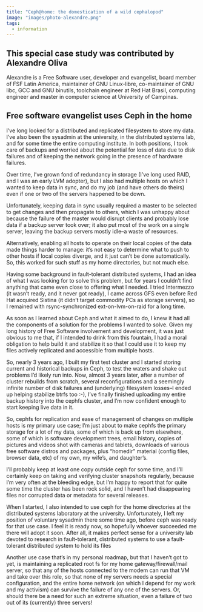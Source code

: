 ```yaml
---
title: "Ceph@home: the domestication of a wild cephalopod"
image: "images/photo-alexandre.png"
tags:
  - information
---
```


## This special case study was contributed by Alexandre Oliva

Alexandre is a Free Software user, developer and evangelist, board member of FSF Latin America, maintainer of GNU Linux-libre, co-maintainer of GNU libc, GCC and GNU binutils, toolchain engineer at Red Hat Brasil, computing engineer and master in computer science at University of Campinas.

## Free software evangelist uses Ceph in the home

I’ve long looked for a distributed and replicated filesystem to store my data. I’ve also been the sysadmin at the university, in the distributed systems lab, and for some time the entire computing institute. In both positions, I took care of backups and worried about the potential for loss of data due to disk failures and of keeping the network going in the presence of hardware failures.

Over time, I’ve grown fond of redundancy in storage (I’ve long used RAID, and I was an early LVM adopter), but I also had multiple hosts on which I wanted to keep data in sync, and do my job (and have others do theirs) even if one or two of the servers happened to be down.

Unfortunately, keeping data in sync usually required a master to be selected to get changes and then propagate to others, which I was unhappy about because the failure of the master would disrupt clients and probably lose data if a backup server took over; it also put most of the work on a single server, leaving the backup servers mostly idle–a waste of resources.

Alternatively, enabling all hosts to operate on their local copies of the data made things harder to manage: it’s not easy to determine what to push to other hosts if local copies diverge, and it just can’t be done automatically. So, this worked for such stuff as my home directories, but not much else.

Having some background in fault-tolerant distributed systems, I had an idea of what I was looking for to solve this problem, but for years I couldn’t find anything that came even close to offering what I needed. I tried Intermezzo (it wasn’t ready, and it never got ready), I came across GFS even before Red Hat acquired Sistina (it didn’t target commodity PCs as storage servers), so I remained with rsync-synchronized ext-on-lvm-on-raid for a long time.

As soon as I learned about Ceph and what it aimed to do, I knew it had all the components of a solution for the problems I wanted to solve. Given my long history of Free Software involvement and development, it was just obvious to me that, if I intended to drink from this fountain, I had a moral obligation to help build it and stabilize it so that I could use it to keep my files actively replicated and accessible from multiple hosts.

So, nearly 3 years ago, I built my first test cluster and I started storing current and historical backups in Ceph, to test the waters and shake out problems I’d likely run into. Now, almost 3 years later, after a number of cluster rebuilds from scratch, several reconfigurations and a seemingly infinite number of disk failures and (underlying) filesystem losses–I ended up helping stabilize btrfs too :-), I’ve finally finished uploading my entire backup history into the cephfs cluster, and I’m now confident enough to start keeping live data in it.

So, cephfs for replication and ease of management of changes on multiple hosts is my primary use case; I’m just about to make cephfs the primary storage for a lot of my data, some of which is back up from elsewhere, some of which is software development trees, email history, copies of pictures and videos shot with cameras and tablets, downloads of various free software distros and packages, plus “homedir” material (config files, browser data, etc) of my own, my wife’s, and daughter’s.

I’ll probably keep at least one copy outside ceph for some time, and I’ll certainly keep on taking and verifying cluster snapshots regularly, because I’m very often at the bleeding edge, but I’m happy to report that for quite some time the cluster has been rock solid, and I haven’t had disappearing files nor corrupted data or metadata for several releases.

When I started, I also intended to use ceph for the home directories at the distributed systems laboratory at the university. Unfortunately, I left my position of voluntary sysadmin there some time ago, before ceph was ready for that use case. I feel it is ready now, so hopefully whoever succeeded me there will adopt it soon. After all, it makes perfect sense for a university lab devoted to research in fault-tolerant, distributed systems to use a fault-tolerant distributed system to hold its files

Another use case that’s in my personal roadmap, but that I haven’t got to yet, is maintaining a replicated root fs for my home gateway/firewall/mail server, so that any of the hosts connected to the modem can run that VM and take over this role, so that none of my servers needs a special configuration, and the entire home network (on which I depend for my work and my activism) can survive the failure of any one of the servers. Or, should there be a need for such an extreme situation, even a failure of two out of its (currently) three servers!
